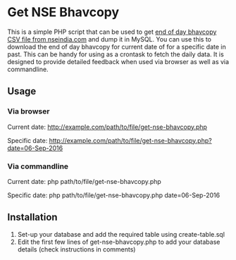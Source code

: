Get NSE Bhavcopy
================

This is a simple PHP script that can be used to get [end of day bhavcopy CSV file from nseindia.com](https://www.nseindia.com/products/content/equities/equities/archieve_eq.htm) and dump it in MySQL. You can use this to download the end of day bhavcopy for current date of for a specific date in past. This can be handy for using as a crontask to fetch the daily data. It is designed to provide detailed feedback when used via browser as well as via commandline.

## Usage

### Via browser
Current date: http://example.com/path/to/file/get-nse-bhavcopy.php

Specific date: http://example.com/path/to/file/get-nse-bhavcopy.php?date=06-Sep-2016

### Via commandline
Current date: php path/to/file/get-nse-bhavcopy.php

Specific date: php path/to/file/get-nse-bhavcopy.php date=06-Sep-2016

## Installation

1. Set-up your database and add the required table using create-table.sql
2. Edit the first few lines of get-nse-bhavcopy.php to add your database details (check instructions in comments)
